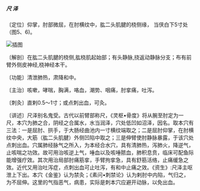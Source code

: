##### 尺 泽

〔定位〕仰掌，肘部微屈，在肘横纹中，肱二头肌腱的桡侧缘， 当侠白下5寸处（图5、6)。

![插图](./img/图6.jpg)

〔解剖〕在肱二头肌腱的桡侧,肱桡肌起始部；有头静脉,挠返动静脉分支；布有前臂外侧皮神经,桡神经本干。

〔功能〕清泄肺热，肃降和中。

〔主治〕咳嗽，哮喘，胸满，咯血，潮势、咽痛，肘挛痛，吐泻。   

〔刺灸〕直剌0.5〜1寸；或点刺出血，可灸。

〔讲述〕尺泽别名鬼受。古代以前臂部称尺，《灵枢•骨度》将从腕至肘定为一尺，本穴为肺之合，阴经之合属水，水当润泽，穴处低凹如沼泽，因名。取本穴有三法：一是屈肘、拱手，于大肠经曲池内一寸横纹端取之；二是屈肘仰掌，在肘横纹中央，大筋（肱二头肌腱）外侧凹陷中取之；三是伸臂使肘静脉暴露，于该穴处点刺出血。穴属肺经脉气之所入，为本经合水穴，具有清肺热，泻肺火，降逆气，止咳喘之功效。故可用治咳逆上气，唾血以及咳唾脓血，肺积息贲，临床可配鱼际能增强疗效。其次用治局部肘痛筋挛，手臂拘挛急，具有舒筋活络，止痛缓急之效。近代又用治吐泻症，点刺出血可止吐泻，有和中止痛之效。《资生》:尺泽主呕泄上下出。本穴《金鉴》认为禁灸；《素问•刺禁论》认为剌肘中内陷，气归之，为不屈伸。这里的气指恶气，病患，实际是刺本穴应避开动脉，以免出血。
